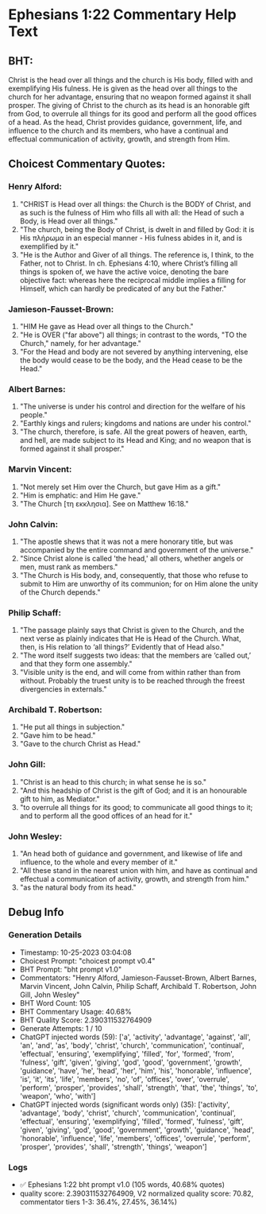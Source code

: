# Ephesians 1:22 Commentary Help Text

## BHT:
Christ is the head over all things and the church is His body, filled with and exemplifying His fulness. He is given as the head over all things to the church for her advantage, ensuring that no weapon formed against it shall prosper. The giving of Christ to the church as its head is an honorable gift from God, to overrule all things for its good and perform all the good offices of a head. As the head, Christ provides guidance, government, life, and influence to the church and its members, who have a continual and effectual communication of activity, growth, and strength from Him.

## Choicest Commentary Quotes:
### Henry Alford:
1. "CHRIST is Head over all things: the Church is the BODY of Christ, and as such is the fulness of Him who fills all with all: the Head of such a Body, is Head over all things."
2. "The church, being the Body of Christ, is dwelt in and filled by God: it is His πλήρωμα in an especial manner - His fulness abides in it, and is exemplified by it."
3. "He is the Author and Giver of all things. The reference is, I think, to the Father, not to Christ. In ch. Ephesians 4:10, where Christ’s filling all things is spoken of, we have the active voice, denoting the bare objective fact: whereas here the reciprocal middle implies a filling for Himself, which can hardly be predicated of any but the Father."

### Jamieson-Fausset-Brown:
1. "HIM He gave as Head over all things to the Church." 
2. "He is OVER ("far above") all things; in contrast to the words, "TO the Church," namely, for her advantage." 
3. "For the Head and body are not severed by anything intervening, else the body would cease to be the body, and the Head cease to be the Head."

### Albert Barnes:
1. "The universe is under his control and direction for the welfare of his people."
2. "Earthly kings and rulers; kingdoms and nations are under his control."
3. "The church, therefore, is safe. All the great powers of heaven, earth, and hell, are made subject to its Head and King; and no weapon that is formed against it shall prosper."

### Marvin Vincent:
1. "Not merely set Him over the Church, but gave Him as a gift." 
2. "Him is emphatic: and Him He gave."
3. "The Church [τη εκκλησια]. See on Matthew 16:18."

### John Calvin:
1. "The apostle shews that it was not a mere honorary title, but was accompanied by the entire command and government of the universe."
2. "Since Christ alone is called 'the head,' all others, whether angels or men, must rank as members."
3. "The Church is His body, and, consequently, that those who refuse to submit to Him are unworthy of its communion; for on Him alone the unity of the Church depends."

### Philip Schaff:
1. "The passage plainly says that Christ is given to the Church, and the next verse as plainly indicates that He is Head of the Church. What, then, is His relation to ‘all things?’ Evidently that of Head also."
2. "The word itself suggests two ideas: that the members are ‘called out,’ and that they form one assembly."
3. "Visible unity is the end, and will come from within rather than from without. Probably the truest unity is to be reached through the freest divergencies in externals."

### Archibald T. Robertson:
1. "He put all things in subjection." 
2. "Gave him to be head." 
3. "Gave to the church Christ as Head."

### John Gill:
1. "Christ is an head to this church; in what sense he is so."
2. "And this headship of Christ is the gift of God; and it is an honourable gift to him, as Mediator."
3. "to overrule all things for its good; to communicate all good things to it; and to perform all the good offices of an head for it."

### John Wesley:
1. "An head both of guidance and government, and likewise of life and influence, to the whole and every member of it."
2. "All these stand in the nearest union with him, and have as continual and effectual a communication of activity, growth, and strength from him."
3. "as the natural body from its head."


## Debug Info
### Generation Details
- Timestamp: 10-25-2023 03:04:08
- Choicest Prompt: "choicest prompt v0.4"
- BHT Prompt: "bht prompt v1.0"
- Commentators: "Henry Alford, Jamieson-Fausset-Brown, Albert Barnes, Marvin Vincent, John Calvin, Philip Schaff, Archibald T. Robertson, John Gill, John Wesley"
- BHT Word Count: 105
- BHT Commentary Usage: 40.68%
- BHT Quality Score: 2.390311532764909
- Generate Attempts: 1 / 10
- ChatGPT injected words (59):
	['a', 'activity', 'advantage', 'against', 'all', 'an', 'and', 'as', 'body', 'christ', 'church', 'communication', 'continual', 'effectual', 'ensuring', 'exemplifying', 'filled', 'for', 'formed', 'from', 'fulness', 'gift', 'given', 'giving', 'god', 'good', 'government', 'growth', 'guidance', 'have', 'he', 'head', 'her', 'him', 'his', 'honorable', 'influence', 'is', 'it', 'its', 'life', 'members', 'no', 'of', 'offices', 'over', 'overrule', 'perform', 'prosper', 'provides', 'shall', 'strength', 'that', 'the', 'things', 'to', 'weapon', 'who', 'with']
- ChatGPT injected words (significant words only) (35):
	['activity', 'advantage', 'body', 'christ', 'church', 'communication', 'continual', 'effectual', 'ensuring', 'exemplifying', 'filled', 'formed', 'fulness', 'gift', 'given', 'giving', 'god', 'good', 'government', 'growth', 'guidance', 'head', 'honorable', 'influence', 'life', 'members', 'offices', 'overrule', 'perform', 'prosper', 'provides', 'shall', 'strength', 'things', 'weapon']

### Logs
- ✅ Ephesians 1:22 bht prompt v1.0 (105 words, 40.68% quotes)
- quality score: 2.390311532764909, V2 normalized quality score: 70.82, commentator tiers 1-3: 36.4%, 27.45%, 36.14%)